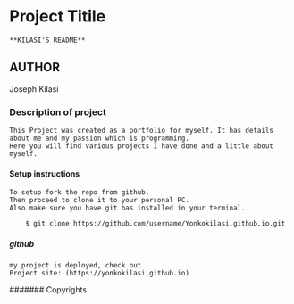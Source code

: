 # Project Titile
    **KILASI'S README**
## AUTHOR
 Joseph Kilasi

### Description of project
    This Project was created as a portfolio for myself. It has details about me and my passion which is programming.
    Here you will find various projects I have done and a little about myself.
#### Setup instructions
    To setup fork the repo from github.
    Then proceed to clone it to your personal PC.
    Also make sure you have git bas installed in your terminal.

```bash
    $ git clone https://github.com/username/Yonkokilasi.github.io.git

```
#####  github
    my project is deployed, check out
    Project site: (https://yonkokilasi,github.io)

####### Copyrights
